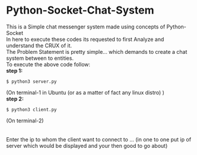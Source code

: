# Python-Socket-Chat-System
This is a Simple chat messenger system made using concepts of Python-Socket\
In here to execute these codes its requested to first Analyze and understand the CRUX of it.\
The Problem Statement is pretty simple... which demands to create a chat system between to entities.\
To execute the above code follow:\
**step 1:** 
```
$ python3 server.py  
```
(On terminal-1 in Ubuntu (or as a matter of fact any linux distro) )\
**step 2:** 
```
$ python3 client.py  
```
(On terminal-2)\
 \
 \
Enter the ip to whom the client want to connect to ... (in one to one put ip of server which would be displayed and your then good to go about)
